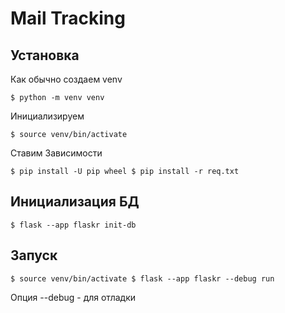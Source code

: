 # Mail Tracking

## Установка

Как обычно создаем venv

`
$ python -m venv venv
`

Инициализируем

`
$ source venv/bin/activate
`

Ставим Зависимости

`
$ pip install -U pip wheel
$ pip install -r req.txt
`

## Инициализация БД


`
$ flask --app flaskr init-db
`


## Запуск

`
$ source venv/bin/activate
$ flask --app flaskr --debug run
`

Опция --debug - для отладки

